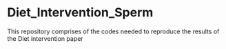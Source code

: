 # Diet_Intervention_Sperm
This repository comprises of the codes needed to reproduce the results of the Diet intervention paper
